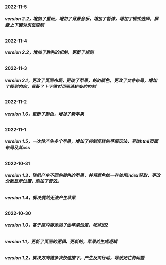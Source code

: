#### **2022-11-5**

###### **version 2.2，增加了重玩，增加了背景音乐，增加了暂停，增加了模式选择，屏蔽上下键对页面控制**

#### **2022-11-4**

###### **version 2.2，增加了胜利的机制，更新了规则**

#### **2022-11-3**

###### **version 2.1，更改了页面布局，更改了苹果，蛇的颜色，更改了文件布局，增加了规则内容，屏蔽了上下键对页面滚轮条的控制**

#### **2022-11-2**

###### **version 1.6，更新了颜色，增加了新苹果**

#### **2022-11-1**

###### **version 1.5，一次性产生多个苹果，增加了控制反转的苹果玩法，更改html页面布局及其css**

#### **2022-10-31**

###### **version 1.3，随机产生不同的颜色的苹果，并将颜色统一存放用index获取，更改分数显示位置，添加了音效。**<!--不同颜色苹果有不同效果-->

###### **version 1.4，解决偶然无法产生苹果**

#### **2022-10-30** 

###### **version 1.0，基于原内容添加了金苹果设定，吃掉加2**

###### **version 1.1，更新了页面的逻辑，更新蛇，苹果的生成逻辑**

###### **version 1.2，解决方向键多次快速按下，产生反向行动，导致死亡的问题**